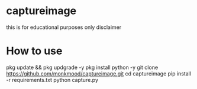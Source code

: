 # captureimage
this is for educational purposes only disclaimer 

# How to use 

pkg update && pkg updgrade -y
pkg install python -y
git clone https://github.com/monkmood/captureimage.git
cd captureimage
pip install -r requirements.txt
python capture.py
